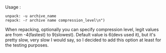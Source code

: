 Usage : 
  
    unpack: -u archive_name 
    repack: -r archive name compression_level\n")

When repacking, optionally you can specify compression level, legit values are from -4(fastest) to 9(slowest).
Default value is 6(devs used it), but it's pretty slow, very slow I would say, so I decided to add this option at least for the testing purposes.
